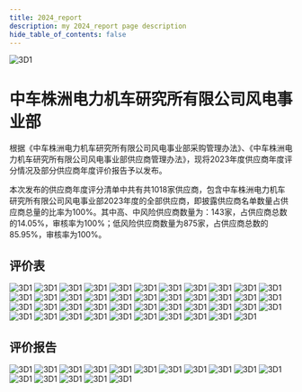 ```yaml
---
title: 2024_report
description: my 2024_report page description
hide_table_of_contents: false
---
```

![3D1](../../docs/img/东阳2/logo_中车.png)
#  中车株洲电力机车研究所有限公司风电事业部


根据《中车株洲电力机车研究所有限公司风电事业部采购管理办法》、《中车株洲电力机车研究所有限公司风电事业部供应商管理办法》，现将2023年度供应商年度评分情况及部分供应商年度评价报告予以发布。

本次发布的供应商年度评分清单中共有共1018家供应商，包含中车株洲电力机车研究所有限公司风电事业部2023年度的全部供应商，即披露供应商名单数量占供应商总量的比率为100%。其中高、中风险供应商数量为：143家，占供应商总数的14.05%，审核率为100%；低风险供应商数量为875家，占供应商总数的85.95%，审核率为100%。

## 评价表
![3D1](../../docs/img/东阳2/1评价表%20(1).png)
![3D1](../../docs/img/东阳2/1评价表%20(2).png)
![3D1](../../docs/img/东阳2/1评价表%20(3).png)
![3D1](../../docs/img/东阳2/1评价表%20(4).png)
![3D1](../../docs/img/东阳2/1评价表%20(5).png)
![3D1](../../docs/img/东阳2/1评价表%20(6).png)
![3D1](../../docs/img/东阳2/1评价表%20(7).png)
![3D1](../../docs/img/东阳2/1评价表%20(8).png)
![3D1](../../docs/img/东阳2/1评价表%20(9).png)
![3D1](../../docs/img/东阳2/1评价表%20(10).png)
![3D1](../../docs/img/东阳2/1评价表%20(11).png)
![3D1](../../docs/img/东阳2/1评价表%20(12).png)
![3D1](../../docs/img/东阳2/1评价表%20(13).png)
![3D1](../../docs/img/东阳2/1评价表%20(14).png)
![3D1](../../docs/img/东阳2/1评价表%20(15).png)
![3D1](../../docs/img/东阳2/1评价表%20(16).png)
![3D1](../../docs/img/东阳2/1评价表%20(17).png)
![3D1](../../docs/img/东阳2/1评价表%20(18).png)
![3D1](../../docs/img/东阳2/1评价表%20(19).png)
![3D1](../../docs/img/东阳2/1评价表%20(20).png)
![3D1](../../docs/img/东阳2/1评价表%20(21).png)
![3D1](../../docs/img/东阳2/1评价表%20(22).png)
![3D1](../../docs/img/东阳2/1评价表%20(23).png)
![3D1](../../docs/img/东阳2/1评价表%20(24).png)
![3D1](../../docs/img/东阳2/1评价表%20(25).png)
![3D1](../../docs/img/东阳2/1评价表%20(26).png)
![3D1](../../docs/img/东阳2/1评价表%20(27).png)
![3D1](../../docs/img/东阳2/1评价表%20(28).png)
![3D1](../../docs/img/东阳2/1评价表%20(29).png)
![3D1](../../docs/img/东阳2/1评价表%20(30).png)
![3D1](../../docs/img/东阳2/1评价表%20(31).png)
![3D1](../../docs/img/东阳2/1评价表%20(32).png)
![3D1](../../docs/img/东阳2/1评价表%20(33).png)
![3D1](../../docs/img/东阳2/1评价表%20(34).png)
![3D1](../../docs/img/东阳2/1评价表%20(35).png)
![3D1](../../docs/img/东阳2/1评价表%20(36).png)
![3D1](../../docs/img/东阳2/1评价表%20(37).png)
![3D1](../../docs/img/东阳2/1评价表%20(38).png)
![3D1](../../docs/img/东阳2/1评价表%20(39).png)
![3D1](../../docs/img/东阳2/1评价表%20(40).png)
![3D1](../../docs/img/东阳2/1评价表%20(41).png)
![3D1](../../docs/img/东阳2/1评价表%20(42).png)
![3D1](../../docs/img/东阳2/1评价表%20(43).png)
## 评价报告
![3D1](../../docs/img/东阳2/2评价报告%20(1).png)
![3D1](../../docs/img/东阳2/2评价报告%20(2).png)
![3D1](../../docs/img/东阳2/2评价报告%20(3).png)
![3D1](../../docs/img/东阳2/2评价报告%20(4).png)
![3D1](../../docs/img/东阳2/2评价报告%20(5).png)
![3D1](../../docs/img/东阳2/2评价报告%20(6).png)
![3D1](../../docs/img/东阳2/2评价报告%20(7).png)
![3D1](../../docs/img/东阳2/2评价报告%20(8).png)
![3D1](../../docs/img/东阳2/2评价报告%20(9).png)
![3D1](../../docs/img/东阳2/2评价报告%20(10).png)
![3D1](../../docs/img/东阳2/2评价报告%20(11).png)
![3D1](../../docs/img/东阳2/2评价报告%20(12).png)
![3D1](../../docs/img/东阳2/2评价报告%20(13).png)
![3D1](../../docs/img/东阳2/2评价报告%20(14).png)
![3D1](../../docs/img/东阳2/2评价报告%20(15).png)
![3D1](../../docs/img/东阳2/2评价报告%20(16).png)
